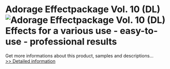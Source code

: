 # Adorage Effectpackage Vol. 10 (DL)<br />![Adorage Effectpackage Vol. 10 (DL)](https://mycommerce.akamaized.net/api/pimages/P300428572/BIG/300428572.JPG)<br />Effects for a various use - easy-to-use - professional results
 Get more informations about this product, samples and descriptions...<br />[>> Detailed information](https://secure.element5.com/esales/product.html?productid=300428572&affiliateid=200057808)